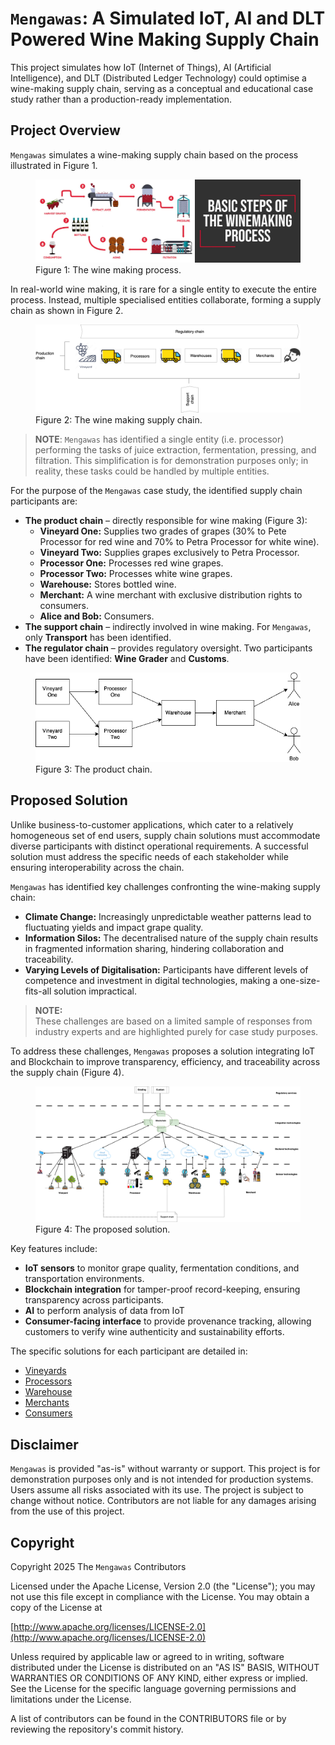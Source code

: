 # `Mengawas`: A Simulated IoT, AI and DLT Powered Wine Making Supply Chain

This project simulates how IoT (Internet of Things), AI (Artificial Intelligence), and DLT (Distributed Ledger Technology) could optimise a wine-making supply chain, serving as a conceptual and educational case study rather than a production-ready implementation.

## Project Overview

`Mengawas` simulates a wine-making supply chain based on the process illustrated in Figure 1.

<figure>
  <img src="./assets/img/winemaking.webp" alt="The Wine Making Process" />
  <figcaption>Figure 1: The wine making process.</figcaption>
</figure>

In real-world wine making, it is rare for a single entity to execute the entire process. Instead, multiple specialised entities collaborate, forming a supply chain as shown in Figure 2.

<figure>
  <img src="./assets/img/supplychain.png" alt="The Wine Making Supply Chain" />
  <figcaption>Figure 2: The wine making supply chain.</figcaption>
</figure>

> **NOTE**:
> `Mengawas` has identified a single entity (i.e. processor) performing the tasks of juice extraction, fermentation, pressing, and filtration. This simplification is for demonstration purposes only; in reality, these tasks could be handled by multiple entities.

For the purpose of the `Mengawas` case study, the identified supply chain participants are:

* **The product chain** – directly responsible for wine making (Figure 3):
  * **Vineyard One:** Supplies two grades of grapes (30% to Pete Processor for red wine and 70% to Petra Processor for white wine).
  * **Vineyard Two:** Supplies grapes exclusively to Petra Processor.
  * **Processor One:** Processes red wine grapes.
  * **Processor Two:** Processes white wine grapes.
  * **Warehouse:** Stores bottled wine.
  * **Merchant:** A wine merchant with exclusive distribution rights to consumers.
  * **Alice and Bob:** Consumers.
* **The support chain** – indirectly involved in wine making. For `Mengawas`, only **Transport** has been identified.
* **The regulator chain** – provides regulatory oversight. Two participants have been identified: **Wine Grader** and **Customs**.

<figure>
  <img src="./assets/img/product-chain.png" alt="The Product Chain" />
  <figcaption>Figure 3: The product chain.</figcaption>
</figure>

## Proposed Solution

Unlike business-to-customer applications, which cater to a relatively homogeneous set of end users, supply chain solutions must accommodate diverse participants with distinct operational requirements. A successful solution must address the specific needs of each stakeholder while ensuring interoperability across the chain.

`Mengawas` has identified key challenges confronting the wine-making supply chain:

* **Climate Change:** Increasingly unpredictable weather patterns lead to fluctuating yields and impact grape quality.
* **Information Silos:** The decentralised nature of the supply chain results in fragmented information sharing, hindering collaboration and traceability.
* **Varying Levels of Digitalisation:** Participants have different levels of competence and investment in digital technologies, making a one-size-fits-all solution impractical.

> **NOTE:**  
> These challenges are based on a limited sample of responses from industry experts and are highlighted purely for case study purposes.

To address these challenges, `Mengawas` proposes a solution integrating IoT and Blockchain to improve transparency, efficiency, and traceability across the supply chain (Figure 4).

<figure>
  <img src="./assets/img/blockchain.png" alt="The Proposed Solution" />
  <figcaption>Figure 4: The proposed solution.</figcaption>
</figure>

Key features include:
- **IoT sensors** to monitor grape quality, fermentation conditions, and transportation environments.
- **Blockchain integration** for tamper-proof record-keeping, ensuring transparency across participants.
- **AI** to perform analysis of data from IoT
- **Consumer-facing interface** to provide provenance tracking, allowing customers to verify wine authenticity and sustainability efforts.

The specific solutions for each participant are detailed in:

* [Vineyards](./docs/vineyard.md)
* [Processors](./docs/processors.md)
* [Warehouse](./docs/warehouse.md)
* [Merchants](./docs/merchant.md)
* [Consumers](./docs/consumers.md)

## Disclaimer

`Mengawas` is provided "as-is" without warranty or support. This project is for demonstration purposes only and is not intended for production systems. Users assume all risks associated with its use. The project is subject to change without notice. Contributors are not liable for any damages arising from the use of this project.

## Copyright

Copyright 2025 The `Mengawas` Contributors

Licensed under the Apache License, Version 2.0 (the "License"); you may not use this file except in compliance with the License. You may obtain a copy of the License at

  [http://www.apache.org/licenses/LICENSE-2.0](http://www.apache.org/licenses/LICENSE-2.0)

Unless required by applicable law or agreed to in writing, software distributed under the License is distributed on an "AS IS" BASIS, WITHOUT WARRANTIES OR CONDITIONS OF ANY KIND, either express or implied. See the License for the specific language governing permissions and limitations under the License.

A list of contributors can be found in the CONTRIBUTORS file or by reviewing the repository's commit history.
